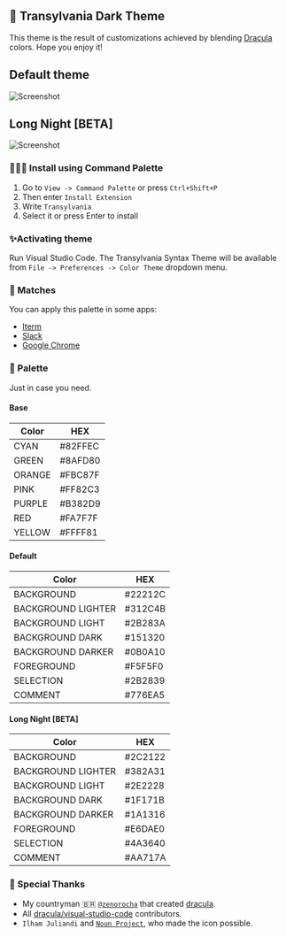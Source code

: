 ## 🦇 Transylvania Dark Theme

This theme is the result of customizations achieved by blending [Dracula](https://draculatheme.com/) colors. Hope you enjoy it!

## Default theme

![Screenshot](https://raw.githubusercontent.com/matheusps/transylvania/master/screenshot-default.png)

## Long Night [BETA]

![Screenshot](https://raw.githubusercontent.com/matheusps/transylvania/master/screenshot-long-night.png)

### 👨🏾‍💻 Install using Command Palette

1.  Go to `View -> Command Palette` or press `Ctrl+Shift+P`
2.  Then enter `Install Extension`
3.  Write `Transylvania`
4.  Select it or press Enter to install

### ✨Activating theme

Run Visual Studio Code. The Transylvania Syntax Theme will be available from `File -> Preferences -> Color Theme` dropdown menu.

### 💅 Matches

You can apply this palette in some apps:

- [Iterm](https://github.com/matheusps/transylvania/tree/master/matches/iterm)
- [Slack](https://github.com/matheusps/transylvania/tree/master/matches/slack)
- [Google Chrome](https://github.com/matheusps/transylvania/tree/master/matches/chrome)

### 🎨 Palette

Just in case you need.

#### Base

| Color | HEX |
| --- | --- |
| CYAN               | #82FFEC |
| GREEN              | #8AFD80 |
| ORANGE             | #FBC87F |
| PINK               | #FF82C3 |
| PURPLE             | #B382D9 |
| RED                | #FA7F7F |
| YELLOW             | #FFFF81 |

#### Default
| Color              | HEX     |
|--------------------|---------|
| BACKGROUND         | #22212C |
| BACKGROUND LIGHTER | #312C4B |
| BACKGROUND LIGHT   | #2B283A |
| BACKGROUND DARK    | #151320 |
| BACKGROUND DARKER  | #0B0A10 |
| FOREGROUND         | #F5F5F0 |
| SELECTION          | #2B2839 |
| COMMENT            | #776EA5 |

#### Long Night [BETA]
| Color              | HEX     |
|--------------------|---------|
| BACKGROUND         | #2C2122 |
| BACKGROUND LIGHTER | #382A31 |
| BACKGROUND LIGHT   | #2E2228 |
| BACKGROUND DARK    | #1F171B |
| BACKGROUND DARKER  | #1A1316 |
| FOREGROUND         | #E6DAE0 |
| SELECTION          | #4A3640 |
| COMMENT            | #AA717A |


### 💎 Special Thanks

- My countryman 🇧🇷 [`@zenorocha`](https://github.com/zenorocha) that created [dracula](https://draculatheme.com/).
- All [dracula/visual-studio-code](https://github.com/dracula/visual-studio-code) contributors.
- `Ilham Juliandi` and [`Noun Project`](https://thenounproject.com/), who made the icon possible.

